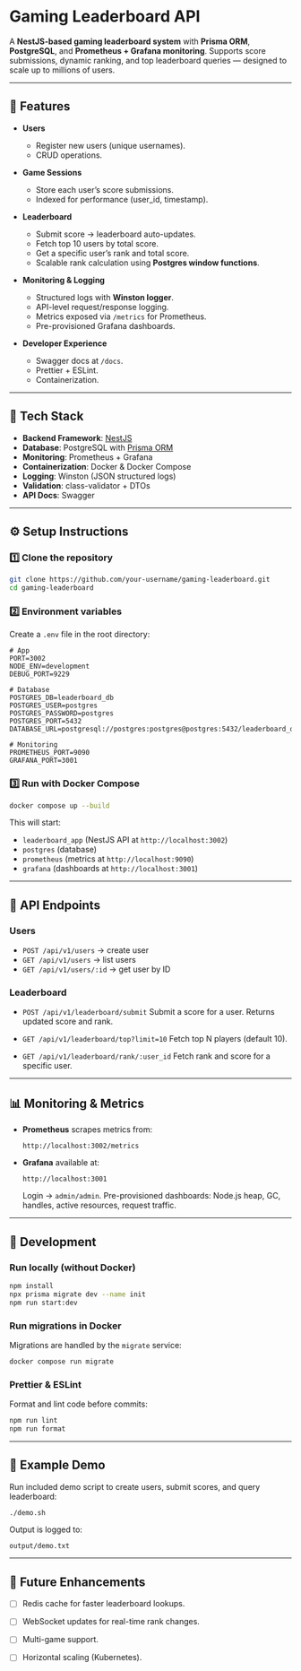 # Gaming Leaderboard API

A **NestJS-based gaming leaderboard system** with **Prisma ORM**, **PostgreSQL**, and **Prometheus + Grafana monitoring**.
Supports score submissions, dynamic ranking, and top leaderboard queries — designed to scale up to millions of users.

---

## 📑 Features

* **Users**

  * Register new users (unique usernames).
  * CRUD operations.

* **Game Sessions**

  * Store each user’s score submissions.
  * Indexed for performance (user_id, timestamp).

* **Leaderboard**

  * Submit score → leaderboard auto-updates.
  * Fetch top 10 users by total score.
  * Get a specific user’s rank and total score.
  * Scalable rank calculation using **Postgres window functions**.

* **Monitoring & Logging**

  * Structured logs with **Winston logger**.
  * API-level request/response logging.
  * Metrics exposed via `/metrics` for Prometheus.
  * Pre-provisioned Grafana dashboards.

* **Developer Experience**

  * Swagger docs at `/docs`.
  * Prettier + ESLint.
  * Containerization.

---

## 📂 Tech Stack

* **Backend Framework**: [NestJS](https://nestjs.com/)
* **Database**: PostgreSQL with [Prisma ORM](https://www.prisma.io/)
* **Monitoring**: Prometheus + Grafana
* **Containerization**: Docker & Docker Compose
* **Logging**: Winston (JSON structured logs)
* **Validation**: class-validator + DTOs
* **API Docs**: Swagger

---

## ⚙️ Setup Instructions

### 1️⃣ Clone the repository

```bash
git clone https://github.com/your-username/gaming-leaderboard.git
cd gaming-leaderboard
```

### 2️⃣ Environment variables

Create a `.env` file in the root directory:

```env
# App
PORT=3002
NODE_ENV=development
DEBUG_PORT=9229

# Database
POSTGRES_DB=leaderboard_db
POSTGRES_USER=postgres
POSTGRES_PASSWORD=postgres
POSTGRES_PORT=5432
DATABASE_URL=postgresql://postgres:postgres@postgres:5432/leaderboard_db

# Monitoring
PROMETHEUS_PORT=9090
GRAFANA_PORT=3001
```

### 3️⃣ Run with Docker Compose

```bash
docker compose up --build
```

This will start:

* `leaderboard_app` (NestJS API at `http://localhost:3002`)
* `postgres` (database)
* `prometheus` (metrics at `http://localhost:9090`)
* `grafana` (dashboards at `http://localhost:3001`)

---

## 📑 API Endpoints

### Users

* `POST /api/v1/users` → create user
* `GET /api/v1/users` → list users
* `GET /api/v1/users/:id` → get user by ID

### Leaderboard

* `POST /api/v1/leaderboard/submit`
  Submit a score for a user. Returns updated score and rank.

* `GET /api/v1/leaderboard/top?limit=10`
  Fetch top N players (default 10).

* `GET /api/v1/leaderboard/rank/:user_id`
  Fetch rank and score for a specific user.

---

## 📊 Monitoring & Metrics

* **Prometheus** scrapes metrics from:

  ```
  http://localhost:3002/metrics
  ```

* **Grafana** available at:

  ```
  http://localhost:3001
  ```

  Login → `admin/admin`.
  Pre-provisioned dashboards: Node.js heap, GC, handles, active resources, request traffic.

---

## 🧪 Development

### Run locally (without Docker)

```bash
npm install
npx prisma migrate dev --name init
npm run start:dev
```

### Run migrations in Docker

Migrations are handled by the `migrate` service:

```bash
docker compose run migrate
```

### Prettier & ESLint

Format and lint code before commits:

```bash
npm run lint
npm run format
```

---

## 📜 Example Demo

Run included demo script to create users, submit scores, and query leaderboard:

```bash
./demo.sh
```

Output is logged to:

```
output/demo.txt
```

---

## 🚀 Future Enhancements

* [ ] Redis cache for faster leaderboard lookups.
* [ ] WebSocket updates for real-time rank changes.
* [ ] Multi-game support.
* [ ] Horizontal scaling (Kubernetes).

